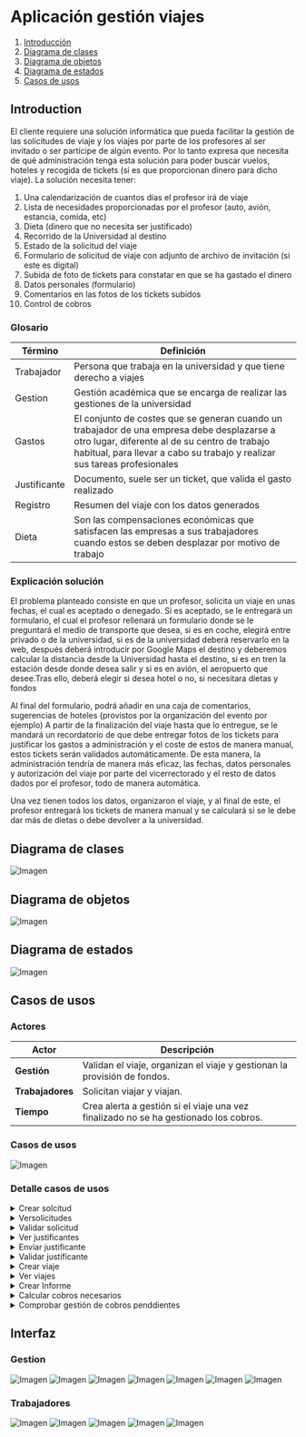 # Aplicación gestión viajes
1. [Introducción](#Introducción)
2. [Diagrama de clases](#Diagrama-de-clases)
3. [Diagrama de objetos](#Diagrama-de-objetos)
4. [Diagrama de estados](#Diagrama-de-estados)
5. [Casos de usos](#Casos-de-usos)

## Introduction
El cliente requiere una solución informática que pueda facilitar la gestión de las solicitudes de viaje y los viajes por parte de los profesores al ser invitado o ser partícipe de algún evento. Por lo tanto expresa que necesita de qué administración tenga esta solución para poder buscar vuelos, hoteles y recogida de tickets (si es que proporcionan dinero para dicho viaje). La solución necesita tener:

1. Una calendarización de cuantos días el profesor irá de viaje
2. Lista de necesidades proporcionadas por el profesor (auto, avión, estancia, comida, etc)
3. Dieta (dinero que no necesita ser justificado)
4. Recorrido de la Universidad al destino
5. Estado de la solicitud del viaje
6. Formulario de solicitud de viaje con adjunto de archivo de invitación (si este es digital)
7. Subida de foto de tickets para constatar en que se ha gastado el dinero
8. Datos personales (formulario)
9. Comentarios en las fotos de los tickets subidos
10. Control de cobros
### Glosario
| Término  | Definición |
| ------------- | ------------- |
| Trabajador  | Persona que trabaja en la universidad y que tiene derecho a viajes  |
| Gestion  | Gestión académica que se encarga de realizar las gestiones de la universidad  |
| Gastos  | El conjunto de costes que se generan cuando un trabajador de una empresa debe desplazarse a otro lugar, diferente al de su centro de trabajo habitual, para llevar a cabo su trabajo y realizar sus tareas profesionales  |
| Justificante  | Documento, suele ser un ticket, que valida el gasto realizado  |
| Registro  | Resumen del viaje con los datos generados  |
| Dieta  | Son las compensaciones económicas que satisfacen las empresas a sus trabajadores cuando estos se deben desplazar por motivo de trabajo  |
### Explicación solución
El problema planteado consiste en que un profesor, solicita un viaje en unas fechas, el cual es aceptado o denegado. Si es aceptado, se le entregará un formulario, el cual el profesor rellenará un formulario donde se le preguntará el medio de transporte que desea, si es en coche, elegirá entre privado o de la universidad, si es de la universidad deberá reservarlo en la web, después deberá introducir por Google Maps el destino y deberemos calcular la distancia desde la Universidad hasta el destino, si es en tren la estación desde donde desea salir y si es en avión, el aeropuerto que desee.Tras ello, deberá elegir si desea hotel o no, si necesitara dietas y fondos

Al final del formulario, podrá añadir en una caja de comentarios, sugerencias de hoteles (provistos por la organización del evento por ejemplo)
A partir de la finalización del viaje hasta que lo entregue, se le mandará un recordatorio de que debe entregar fotos de los tickets para justificar los gastos a administración y el coste de estos de manera manual, estos tickets serán validados automáticamente.
De esta manera, la administración tendría de manera más eficaz, las fechas, datos personales y autorización del viaje por parte del vicerrectorado y el resto de datos dados por el profesor, todo de manera automática. 

Una vez tienen todos los datos, organizaron el viaje, y al final de este, el profesor entregará los tickets de manera manual y se calculará si se le debe dar más de dietas o debe devolver a la universidad.

## Diagrama de clases
![Imagen](clases/DiagramaClases.png)
## Diagrama de objetos
![Imagen](objetos/DiagramaObjetos.png)
## Diagrama de estados
![Imagen](estados/DiagramaEstados.png)
## Casos de usos
### Actores
| Actor            | Descripción                                                                          |
|------------------|--------------------------------------------------------------------------------------|
| **Gestión**      | Validan el viaje, organizan el viaje y gestionan la provisión de fondos. 			         |
| **Trabajadores** | Solicitan viajar y viajan. 					                                                     |
| **Tiempo**       | Crea alerta a gestión si el viaje una vez finalizado no se ha gestionado los cobros. |
### Casos de usos
![Imagen](casosdeusos/CasosDeUso.png)

### Detalle casos de usos

<details>
    <summary style="cursor: pointer">Crear solcitud</summary>
    El trabajador puede solicitar el viaje que desee. Esta petición vendrá con datos básicos, como fechas, lugar, carta de invitación si la hay.<br><br>
        <img src="casosdeusos/CrearSolicitud/CrearSolicitud.png" alt="Detalle caso de uso"></img>
</details>
<details>
    <summary style="cursor: pointer">Versolicitudes</summary>
    El trabajador puede ver todas sus solicitudes pendientes.<br><br>
    <img src="casosdeusos/VerSolicitudes/VerSolicitudes.png" alt="Detalle caso de uso"></img>
</details>
<details>
    <summary style="cursor: pointer">Validar solicitud</summary>
    La gestión podrá aceptar o denegar las solicitudes pendientes de los viajes de los trabajadores.<br><br>
    <img src="casosdeusos/validarsolicitud/ValidarSolicitud.png" alt="Detalle caso de uso"></img>
</details>
<details>
    <summary style="cursor: pointer">Ver justificantes</summary>
    La gestión podrá ver todos los justificantes de un viaje.<br><br>
    <img src="casosdeusos/verjustificantes/VerJustificantes.png" alt="Detalle caso de uso"></img>
</details>
<details>
    <summary style="cursor: pointer">Enviar justificante</summary>
    El trabajador podrá enviar fotos de los justificantes cuando esté viajando o una vez acabado el viaje.<br><br>
    <img src="casosdeusos/enviarjustificante/EnviarJustificante.png" alt="Detalle caso de uso"></img>
</details>
<details>
    <summary style="cursor: pointer">Validar justificante</summary>
    Una vez recibido el justificante, la gestión tendrá que validarlo. Si es inválido se denegará anotando un comentario, que el profesor podrá leer. Si es válido se aceptará ys se anotará el importe.<br>        <br>
    <img src="casosdeusos/validarjustificante/ValidarJustificante.png" alt="Detalle caso de uso"></img>
</details>
<details>
    <summary style="cursor: pointer">Crear viaje</summary>
    Una vez la solicitud haya sido aceptada, la gestión establecerá el transporte, alojamiento y las dietas al viaje.<br><br>
    <img src="casosdeusos/CrearViaje/CrearViaje.png" alt="Detalle caso de uso"></img>
</details>
<details>
    <summary style="cursor: pointer">Ver viajes</summary>
    La gestión podrá ver todos los viajes.<br><br>
    <img src="casosdeusos/verviajes/VerViajes.png" alt="Detalle caso de uso"></img>
</details>
<details>
    <summary style="cursor: pointer">Crear Informe</summary>
    La gestión podrá crear un informe del viaje.<br><br>
    <img src="casosdeusos/crearinforme/CrearInforme.png" alt="Detalle caso de uso"></img>
</details>
<details>
    <summary style="cursor: pointer">Calcular cobros necesarios</summary>
    Este caso de uso se ejecutará automáticamente cada X tiempo, es una tarea en segundo plano. Calculará todos los gastos de un viaje acabados y lo compara con los fondos para saber si la universidad debe dinero al trabajador o al revés.<br><br>
    <img src="casosdeusos/calcularcobrosnecesarios/CalcularCobrosNecesarios.png" alt="Detalle caso de uso"></img>
</details>
<details>
    <summary style="cursor: pointer">Comprobar gestión de cobros penddientes</summary>
    Este caso de uso se ejecutará automáticamente cada X tiempo, es una tarea en segundo plano. Si un viaje no se han gestionado los cobros en un tiempo límite, este caso de uso generará una alerta que le llegará a gestión.<br><br>
    <img src="casosdeusos/comprobargestioncobrospendientes/ComprobarGestionCobrosPendientes.png" alt="Detalle caso de uso"></img>
</details>

## Interfaz
### Gestion
![Imagen](interfaz/Gestion-DashBoard.png)
![Imagen](interfaz/Gestion-Informe.png)
![Imagen](interfaz/Gestion-RechazarFactura.png)
![Imagen](interfaz/Gestion-SubirPlanificacion.png)
![Imagen](interfaz/Gestion-VerSolicitud.png)
![Imagen](interfaz/Gestion-VerSolicitudes.png)
![Imagen](interfaz/Gestion-VerViajes.png)

### Trabajadores
![Imagen](interfaz/Trabajador-EnviarJustificante.png)
![Imagen](interfaz/Trabajador-GenerarReporte.png)
![Imagen](interfaz/Trabajador-VerSolicitudes.png)
![Imagen](interfaz/Trabajador-VeDetalleViaje.png)
![Imagen](interfaz/Trabajador-GeneraJustificante.png)
